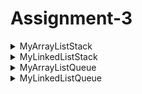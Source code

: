 # Assignment-3
<details>
<summary> MyArrayListStack</summary>

This is a simple implementation of a stack using ArrayList in Java. It provides basic functionalities like push, pop, peek, size, and isEmpty.

### Methods

The following methods are available in the MyArrayListStack class:

#### `push(T element)`

Adds an element to the top of the stack.
```java
public void push(T element) {
        arrStack.add(element); //adds an element to the top of the stack
    }
```
#### `pop()`

Removes and returns the top element of the stack.
```java
public T pop() {
        if (isEmpty()) { //checks for whether the stack is empty
            throw new EmptyStackException(); //throws an exception if true
        }
        return arrStack.remove(size() - 1); //returns the top element of the stack, while removing it
    }
```
#### `peek()`

Returns the top element of the stack without removing it.
```java
public T peek() {
        if (isEmpty()) { //checks for whether the stack is empty
            throw new EmptyStackException(); //throws an exception if true
        }
        return arrStack.get(size() - 1); //returns the top element of the stack, without removing it
    }
```
#### `size()`

Returns the size of the stack.
```java
public int size() {
        return arrStack.size(); //returns the size of stack
    }
```
#### `isEmpty()`

Returns true if the stack is empty, otherwise false.
```java
public boolean isEmpty() {
        return arrStack.isEmpty(); //returns true if the stack is empty, otherwise false
    }
```

### Usage
```java
//+++++++++++++++++++++++++++++++++++++++++++++++++++++++++++++++++++
        //Creating MyArrayListStack object
        MyArrayListStack<Integer> arrayStack = new MyArrayListStack<>();

        //adding elements with the "push" method
        arrayStack.push(5);
        arrayStack.push(7);
        arrayStack.push(9);
        //outputting the size of stack
        System.out.println(arrayStack.size()); //prints 3
        //checking whether the stack is empty
        System.out.println(arrayStack.isEmpty()); //prints false
        //getting the top element of the stack, while removing it
        System.out.println(arrayStack.pop()); //prints 9
        //getting the top element of the stack, without removing it
        System.out.println(arrayStack.peek()); //prints 7
//+++++++++++++++++++++++++++++++++++++++++++++++++++++++++++++++++++
```        
</details>

<details>
<summary> MyLinkedListStack</summary>

This is a simple implementation of a stack using LinkedList in Java. It provides basic functionalities like push, pop, peek, size, and isEmpty.

### Methods

The following methods are available in the MyLinkedListStack class:

#### `push(T element)`

Adds an element to the top of the stack.
```java
public void push(T element) {
        linkStack.addFirst(element); //adds an element to the top of the stack
    }
```
#### `pop()`

Removes and returns the top element of the stack.
```java
public T pop() {
        if (isEmpty()) { //checks for whether the stack is empty
            throw new EmptyStackException(); //throws an exception if true
        }
        return linkStack.removeFirst(); //returns the top element of the stack, while removing it
    }
```
#### `peek()`

Returns the top element of the stack without removing it.
```java
public T peek() {
        if (isEmpty()) { //checks for whether the stack is empty
            throw new EmptyStackException(); //throws an exception if true
        }
        return linkStack.getFirst(); //returns the top element of the stack, without removing it
    }
```
#### `size()`

Returns the size of the stack.
```java
public int size() {
        return linkStack.size(); //returns the size of stack
    }
```
#### `isEmpty()`

Returns true if the stack is empty, otherwise false.
```java
public boolean isEmpty() {
        return linkStack.isEmpty(); //returns true if the stack is empty, otherwise false
    }
```

### Usage
```java
//+++++++++++++++++++++++++++++++++++++++++++++++++++++++++++++++++++
        //Creating MyLinkedListStack object
        MyLinkedListStack<String> linkedListStack = new MyLinkedListStack<>();

        //adding elements with the "push" method
        linkedListStack.push("the");
        linkedListStack.push("you");
        linkedListStack.push("tree");
        //outputting the size of stack
        System.out.println(linkedListStack.size()); //prints 3
        //checking whether the stack is empty
        System.out.println(linkedListStack.isEmpty()); //prints false
        //getting the top element of the stack, while removing it
        System.out.println(linkedListStack.pop()); //prints "tree"
        //getting the top element of the stack, without removing it
        System.out.println(linkedListStack.peek()); //prints "you"
//+++++++++++++++++++++++++++++++++++++++++++++++++++++++++++++++++++
```
</details>

<details>
<summary> MyArrayListQueue</summary>

This is a simple implementation of a queue using ArrayList in Java. It provides basic functionalities like enqueue, dequeue, peek, size, and isEmpty.

### Methods

The following methods are available in the MyArrayListQueueclass:

#### `enqueue(T element)`

Adds an element to the back of the queue.
```java
public void enqueue(T element) {
        queue.add(element); //Add an element to the back of the queue.
    }
```
#### `isEmpty()`

Returns true if the queue is empty, otherwise false.
```java
public boolean isEmpty() {
        return queue.isEmpty(); //returns true if the queue is empty, otherwise false
    }
```
#### `dequeue()`

Returns the front element of the queue ,while removing it
```java
public T dequeue() {
        if (isEmpty()) { //checks for whether the queue is empty
            throw new NoSuchElementException(); //throws an exception if true
        }
        T element = queue.get(0); //stores the front element
        queue.remove(0); //removes the front element
        return element; //returns the front element
    }
```
#### `peek()`

Returns the front element of the queue without removing it
```java
public T peek() {
        if (isEmpty()) { //checks for whether the queue is empty
            throw new NoSuchElementException(); //throws an exception if true
        }
        return queue.get(0); //returns the front element of the queue without removing it
    }
```
#### `size()`

Returns the size of queue
```java
public int size() {
        return queue.size(); //returns the size of queue
    }
```

### Usage
```java
//+++++++++++++++++++++++++++++++++++++++++++++++++++++++++++++++++++
        //Creating MyArrayListQueue object
        MyArrayListQueue<Integer> arrayListQueue = new MyArrayListQueue<>();

        //adding elements with the "enqueue" method
        arrayListQueue.enqueue(34);
        arrayListQueue.enqueue(56);
        arrayListQueue.enqueue(-3);
        //outputting the size of queue
        System.out.println(arrayListQueue.size()); //prints 3
        //getting the front element of the queue, while removing it
        System.out.println(arrayListQueue.dequeue()); //prints "34"
        //getting the front element of the queue, without removing it
        System.out.println(arrayListQueue.peek()); //prints "56"
        //checking whether the queue is empty
        System.out.println(linkedListStack.isEmpty()); //prints false
//+++++++++++++++++++++++++++++++++++++++++++++++++++++++++++++++++++
```
</details>

<details>
<summary> MyLinkedListQueue</summary>

This is a simple implementation of a queue using LinkedList in Java. It provides basic functionalities like enqueue, dequeue, peek, size, and isEmpty.

### Methods

The following methods are available in the MyLinkedListQueueclass:

#### `enqueue(T element)`

Adds an element to the back of the queue.
```java
public void enqueue(T element) {
        queue.addLast(element); //Add an element to the back of the queue.
    }
```
#### `isEmpty()`

Returns true if the queue is empty, otherwise false.
```java
public boolean isEmpty() {
        return queue.isEmpty(); //returns true if the queue is empty, otherwise false
    }
```
#### `dequeue()`

Returns the front element of the queue ,while removing it
```java
public T dequeue() {
        if (isEmpty()) { //checks for whether the queue is empty
            throw new NoSuchElementException(); //throws an exception if true
        }
        return queue.removeFirst(); //returns the front element, while removing it
    }
```
#### `peek()`

Returns the front element of the queue without removing it
```java
public T peek() {
        if (isEmpty()) { //checks for whether the queue is empty
            throw new NoSuchElementException(); //throws an exception if true
        }
        return queue.getFirst(); //returns the front element, without removing it
    }
```
#### `size()`

Returns the size of queue
```java
public int size() {
        return queue.size(); //returns the size of queue
    }
```

### Usage
```java
//+++++++++++++++++++++++++++++++++++++++++++++++++++++++++++++++++++
        //Creating MyLinkedListQueue object
        MyLinkedListQueue<String> linkedListQueue = new MyLinkedListQueue<>();

        //adding elements with the "enqueue" method
        linkedListQueue.enqueue("mathematics");
        linkedListQueue.enqueue("Mos Def");
        linkedListQueue.enqueue("Eminem");
        //outputting the size of queue
        System.out.println(linkedListQueue.size()); //prints 3
        //getting the front element of the queue, while removing it
        System.out.println(linkedListQueue.dequeue()); //prints "mathematics"
        //getting the front element of the queue, without removing it
        System.out.println(linkedListQueue.peek()); //prints "Mos Def"
        //checking whether the queue is empty
        System.out.println(linkedListStack.isEmpty()); //prints false
//+++++++++++++++++++++++++++++++++++++++++++++++++++++++++++++++++++
```
</details>
